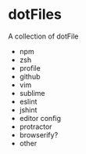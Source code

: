 # dotFiles
A collection of dotFile

- npm 
- zsh
- profile
- github
- vim
- sublime
- eslint
- jshint
- editor config
- protractor
- browserify?
- other
